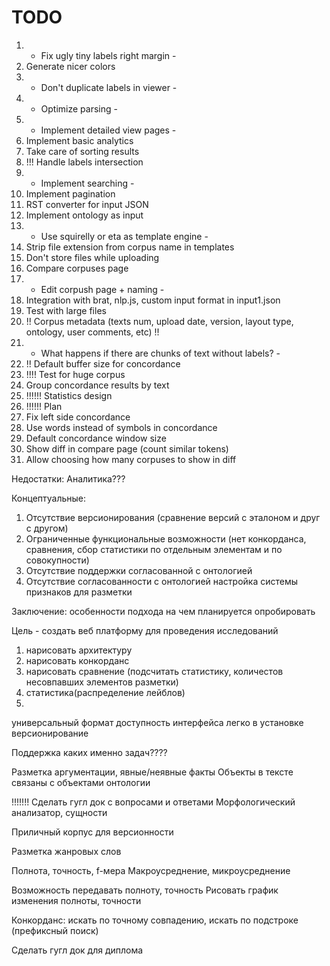 # TODO

1. - Fix ugly tiny labels right margin -
2. Generate nicer colors
3. - Don't duplicate labels in viewer -
4. - Optimize parsing -
5. - Implement detailed view pages -
6. Implement basic analytics
7. Take care of sorting results
8. !!! Handle labels intersection
9. - Implement searching -
10. Implement pagination
11. RST converter for input JSON
12. Implement ontology as input
13. - Use squirelly or eta as template engine -
14. Strip file extension from corpus name in templates
15. Don't store files while uploading
16. Compare corpuses page
17. - Edit corpush page + naming -
18. Integration with brat, nlp.js, custom input format in input1.json
19. Test with large files
20. !! Corpus metadata (texts num, upload date, version, layout type, ontology, user comments, etc) !!
21. - What happens if there are chunks of text without labels? -
22. !! Default buffer size for concordance
23. !!!! Test for huge corpus
24. Group concordance results by text
25. !!!!!! Statistics design
26. !!!!!! Plan
27. Fix left side concordance
28. Use words instead of symbols in concordance
29. Default concordance window size
30. Show diff in compare page (count similar tokens)
31. Allow choosing how many corpuses to show in diff

Недостатки:
Аналитика???

Концептуальные:
1. Отсутствие версионирования (сравнение версий с эталоном и друг с другом)
2. Ограниченные функциональные возможности (нет конкорданса, сравнения, сбор статистики по отдельным элементам и по совокупности)
3. Отсутствие поддержки согласованной с онтологией
4. Отсутствие согласованности с онтологией
настройка системы признаков для разметки

Заключение:
особенности подхода
на чем планируется опробировать

Цель - создать веб платформу для проведения исследований

1. нарисовать архитектуру
2. нарисовать конкорданс
3. нарисовать сравнение (подсчитать статистику, количестов несовпавших элементов разметки)
4. статистика(распределение лейблов)
5.
универсальный формат
доступность интерфейса
легко в установке
версионирование

Поддержка каких именно задач????

Разметка аргументации, явные/неявные факты
Объекты в тексте связаны с объектами онтологии

!!!!!!! Сделать гугл док с вопросами и ответами
Морфологический анализатор, сущности

Приличный корпус для версионности

Разметка жанровых слов

Полнота, точность, f-мера
Макроусреднение, микроусреднение

Возможность передавать полноту, точность
Рисовать график изменения полноты, точности

Конкорданс: искать по точному совпадению, искать по подстроке (префиксный поиск)

Сделать гугл док для диплома

